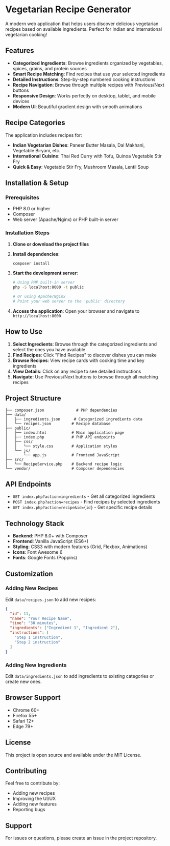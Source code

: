 # Vegetarian Recipe Generator

A modern web application that helps users discover delicious vegetarian recipes based on available ingredients. Perfect for Indian and international vegetarian cooking!

## Features

- **Categorized Ingredients**: Browse ingredients organized by vegetables, spices, grains, and protein sources
- **Smart Recipe Matching**: Find recipes that use your selected ingredients
- **Detailed Instructions**: Step-by-step numbered cooking instructions
- **Recipe Navigation**: Browse through multiple recipes with Previous/Next buttons
- **Responsive Design**: Works perfectly on desktop, tablet, and mobile devices
- **Modern UI**: Beautiful gradient design with smooth animations

## Recipe Categories

The application includes recipes for:
- **Indian Vegetarian Dishes**: Paneer Butter Masala, Dal Makhani, Vegetable Biryani, etc.
- **International Cuisine**: Thai Red Curry with Tofu, Quinoa Vegetable Stir Fry
- **Quick & Easy**: Vegetable Stir Fry, Mushroom Masala, Lentil Soup

## Installation & Setup

### Prerequisites
- PHP 8.0 or higher
- Composer
- Web server (Apache/Nginx) or PHP built-in server

### Installation Steps

1. **Clone or download the project files**

2. **Install dependencies**:
   ```bash
   composer install
   ```

3. **Start the development server**:
   ```bash
   # Using PHP built-in server
   php -S localhost:8000 -t public
   
   # Or using Apache/Nginx
   # Point your web server to the 'public' directory
   ```

4. **Access the application**:
   Open your browser and navigate to `http://localhost:8000`

## How to Use

1. **Select Ingredients**: Browse through the categorized ingredients and select the ones you have available
2. **Find Recipes**: Click "Find Recipes" to discover dishes you can make
3. **Browse Recipes**: View recipe cards with cooking time and key ingredients
4. **View Details**: Click on any recipe to see detailed instructions
5. **Navigate**: Use Previous/Next buttons to browse through all matching recipes

## Project Structure

```
├── composer.json              # PHP dependencies
├── data/
│   ├── ingredients.json      # Categorized ingredients data
│   └── recipes.json         # Recipe database
├── public/
│   ├── index.html           # Main application page
│   ├── index.php            # PHP API endpoints
│   ├── css/
│   │   └── style.css        # Application styles
│   └── js/
│       └── app.js           # Frontend JavaScript
├── src/
│   └── RecipeService.php    # Backend recipe logic
└── vendor/                  # Composer dependencies
```

## API Endpoints

- `GET index.php?action=ingredients` - Get all categorized ingredients
- `POST index.php?action=recipes` - Find recipes by selected ingredients
- `GET index.php?action=recipe&id={id}` - Get specific recipe details

## Technology Stack

- **Backend**: PHP 8.0+ with Composer
- **Frontend**: Vanilla JavaScript (ES6+)
- **Styling**: CSS3 with modern features (Grid, Flexbox, Animations)
- **Icons**: Font Awesome 6
- **Fonts**: Google Fonts (Poppins)

## Customization

### Adding New Recipes
Edit `data/recipes.json` to add new recipes:
```json
{
  "id": 11,
  "name": "Your Recipe Name",
  "time": "30 minutes",
  "ingredients": ["Ingredient 1", "Ingredient 2"],
  "instructions": [
    "Step 1 instruction",
    "Step 2 instruction"
  ]
}
```

### Adding New Ingredients
Edit `data/ingredients.json` to add ingredients to existing categories or create new ones.

## Browser Support

- Chrome 60+
- Firefox 55+
- Safari 12+
- Edge 79+

## License

This project is open source and available under the MIT License.

## Contributing

Feel free to contribute by:
- Adding new recipes
- Improving the UI/UX
- Adding new features
- Reporting bugs

## Support

For issues or questions, please create an issue in the project repository. 